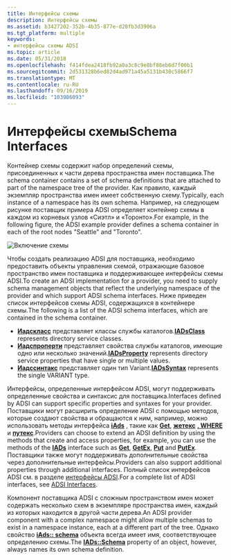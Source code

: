 ```yaml
---
title: Интерфейсы схемы
description: Интерфейсы схемы
ms.assetid: b3427202-352b-4b35-877e-d28fb3d3906a
ms.tgt_platform: multiple
keywords:
- интерфейсы схемы ADSI
ms.topic: article
ms.date: 05/31/2018
ms.openlocfilehash: f414fdea2418fb92a0a3c8c9e8bf88eb6d7f00b1
ms.sourcegitcommit: 2d531328b6ed82d4ad971a45a5131b430c5866f7
ms.translationtype: MT
ms.contentlocale: ru-RU
ms.lasthandoff: 09/16/2019
ms.locfileid: "103986093"
---
```

# <a name="schema-interfaces"></a><span data-ttu-id="a71ce-104">Интерфейсы схемы</span><span class="sxs-lookup"><span data-stu-id="a71ce-104">Schema Interfaces</span></span>

<span data-ttu-id="a71ce-105">Контейнер схемы содержит набор определений схемы, присоединенных к части дерева пространства имен поставщика.</span><span class="sxs-lookup"><span data-stu-id="a71ce-105">The schema container contains a set of schema definitions that are attached to part of the namespace tree of the provider.</span></span> <span data-ttu-id="a71ce-106">Как правило, каждый экземпляр пространства имен имеет собственную схему.</span><span class="sxs-lookup"><span data-stu-id="a71ce-106">Typically, each instance of a namespace has its own schema.</span></span> <span data-ttu-id="a71ce-107">Например, на следующем рисунке поставщик примера ADSI определяет контейнер схемы в каждом из корневых узлов «Сиэтл» и «Торонто».</span><span class="sxs-lookup"><span data-stu-id="a71ce-107">For example, in the following figure, the ADSI example provider defines a schema container in each of the root nodes "Seattle" and "Toronto".</span></span>

![Включение схемы](images/schemacont.png)

<span data-ttu-id="a71ce-109">Чтобы создать реализацию ADSI для поставщика, необходимо предоставить объекты управления схемой, отражающие базовое пространство имен поставщика и поддерживающее интерфейсы схемы ADSI.</span><span class="sxs-lookup"><span data-stu-id="a71ce-109">To create an ADSI implementation for a provider, you need to supply schema management objects that reflect the underlying namespace of the provider and which support ADSI schema interfaces.</span></span> <span data-ttu-id="a71ce-110">Ниже приведен список интерфейсов схемы ADSI, содержащихся в контейнере схемы.</span><span class="sxs-lookup"><span data-stu-id="a71ce-110">The following is a list of the ADSI schema interfaces, which are contained in the schema container.</span></span>

-   <span data-ttu-id="a71ce-111">[**Иадскласс**](/windows/desktop/api/Iads/nn-iads-iadsclass) представляет классы службы каталогов.</span><span class="sxs-lookup"><span data-stu-id="a71ce-111">[**IADsClass**](/windows/desktop/api/Iads/nn-iads-iadsclass) represents directory service classes.</span></span>
-   <span data-ttu-id="a71ce-112">[**Иадспроперти**](/windows/desktop/api/Iads/nn-iads-iadsproperty) представляет свойства службы каталогов, имеющие одно или несколько значений.</span><span class="sxs-lookup"><span data-stu-id="a71ce-112">[**IADsProperty**](/windows/desktop/api/Iads/nn-iads-iadsproperty) represents directory service properties that have single or multiple values.</span></span>
-   <span data-ttu-id="a71ce-113">[**Иадссинтакс**](/windows/desktop/api/Iads/nn-iads-iadssyntax) представляет один тип Variant.</span><span class="sxs-lookup"><span data-stu-id="a71ce-113">[**IADsSyntax**](/windows/desktop/api/Iads/nn-iads-iadssyntax) represents the single VARIANT type.</span></span>

<span data-ttu-id="a71ce-114">Интерфейсы, определенные интерфейсом ADSI, могут поддерживать определенные свойства и синтаксис для поставщика.</span><span class="sxs-lookup"><span data-stu-id="a71ce-114">Interfaces defined by ADSI can support specific properties and syntaxes for your provider.</span></span> <span data-ttu-id="a71ce-115">Поставщики могут расширить определение ADSI с помощью методов, которые создают свойства и обращаются к ним, например, можно использовать методы интерфейса [**iAds**](/windows/desktop/api/Iads/nn-iads-iads) , такие как [**Get**](/windows/desktop/api/Iads/nf-iads-iads-get), [**жетекс**](/windows/desktop/api/Iads/nf-iads-iads-getex) [**, WHERE**](/windows/desktop/api/Iads/nf-iads-iads-put) и [**путекс**](/windows/desktop/api/Iads/nf-iads-iads-putex).</span><span class="sxs-lookup"><span data-stu-id="a71ce-115">Providers can choose to extend an ADSI definition by using the methods that create and access properties, for example, you can use the methods of the [**IADs**](/windows/desktop/api/Iads/nn-iads-iads) interface such as [**Get**](/windows/desktop/api/Iads/nf-iads-iads-get), [**GetEx**](/windows/desktop/api/Iads/nf-iads-iads-getex), [**Put**](/windows/desktop/api/Iads/nf-iads-iads-put) and [**PutEx**](/windows/desktop/api/Iads/nf-iads-iads-putex).</span></span> <span data-ttu-id="a71ce-116">Поставщики также могут поддерживать дополнительные свойства через дополнительные интерфейсы.</span><span class="sxs-lookup"><span data-stu-id="a71ce-116">Providers can also support additional properties through additional interfaces.</span></span> <span data-ttu-id="a71ce-117">Полный список интерфейсов ADSI см. в разделе [интерфейсы ADSI](adsi-interfaces.md).</span><span class="sxs-lookup"><span data-stu-id="a71ce-117">For a complete list of ADSI interfaces, see [ADSI Interfaces](adsi-interfaces.md).</span></span>

<span data-ttu-id="a71ce-118">Компонент поставщика ADSI с сложным пространством имен может содержать несколько схем в экземпляре пространства имен, каждый из которых находится в другой части дерева.</span><span class="sxs-lookup"><span data-stu-id="a71ce-118">An ADSI provider component with a complex namespace might allow multiple schemas to exist in a namespace instance, each at a different part of the tree.</span></span> <span data-ttu-id="a71ce-119">Однако свойство [**iAds:: schema**](iads-property-methods.md) объекта всегда имеет имя, соответствующее определению схемы.</span><span class="sxs-lookup"><span data-stu-id="a71ce-119">The [**IADs::Schema**](iads-property-methods.md) property of an object, however, always names its own schema definition.</span></span>

 

 




